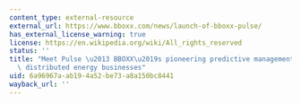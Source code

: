 ```yaml
---
content_type: external-resource
external_url: https://www.bboxx.com/news/launch-of-bboxx-pulse/
has_external_license_warning: true
license: https://en.wikipedia.org/wiki/All_rights_reserved
status: ''
title: "Meet Pulse \u2013 BBOXX\u2019s pioneering predictive management platform for\
  \ distributed energy businesses"
uid: 6a96967a-ab19-4a52-be73-a8a150bc8441
wayback_url: ''
---
```

